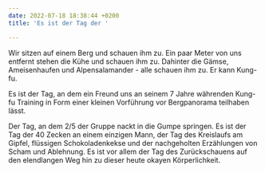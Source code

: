 ```yaml
---
date: 2022-07-18 18:38:44 +0200
title: 'Es ist der Tag der '

---
```

Wir sitzen auf einem Berg und schauen ihm zu. Ein paar Meter von uns entfernt stehen die Kühe und schauen ihm zu. Dahinter die Gämse, Ameisenhaufen und Alpensalamander - alle schauen ihm zu. Er kann Kung-fu.

Es ist der Tag, an dem ein Freund uns an seinem 7 Jahre währenden Kung-fu Training in Form einer kleinen Vorführung vor Bergpanorama teilhaben lässt.

Der Tag, an dem 2/5 der Gruppe nackt in die Gumpe springen. Es ist der Tag der 40 Zecken an einem einzigen Mann, der Tag des Kreislaufs am Gipfel, flüssigen Schokoladenkekse und der nachgeholten Erzählungen von Scham und Ablehnung. Es ist vor allem der Tag des Zurückschauens auf den elendlangen Weg hin zu dieser heute okayen Körperlichkeit.